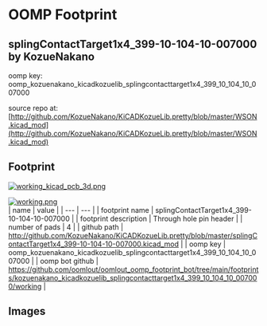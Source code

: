 # OOMP Footprint  
## splingContactTarget1x4_399-10-104-10-007000  by KozueNakano  
  
oomp key: oomp_kozuenakano_kicadkozuelib_splingcontacttarget1x4_399_10_104_10_007000  
  
source repo at: [http://github.com/KozueNakano/KiCADKozueLib.pretty/blob/master/WSON.kicad_mod](http://github.com/KozueNakano/KiCADKozueLib.pretty/blob/master/WSON.kicad_mod)  
## Footprint  
  
[![working_kicad_pcb_3d.png](working_kicad_pcb_3d_600.png)](working_kicad_pcb_3d.png)  
  
[![working.png](working_600.png)](working.png)  
| name | value | 
| --- | --- | 
| footprint name | splingContactTarget1x4_399-10-104-10-007000 | 
| footprint description | Through hole pin header | 
| number of pads | 4 | 
| github path | http://github.com/KozueNakano/KiCADKozueLib.pretty/blob/master/splingContactTarget1x4_399-10-104-10-007000.kicad_mod | 
| oomp key | oomp_kozuenakano_kicadkozuelib_splingcontacttarget1x4_399_10_104_10_007000 | 
| oomp bot github | https://github.com/oomlout/oomlout_oomp_footprint_bot/tree/main/footprints/kozuenakano_kicadkozuelib_splingcontacttarget1x4_399_10_104_10_007000/working | 
## Images  

